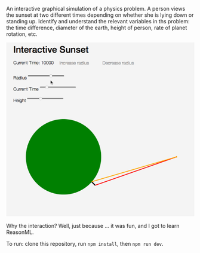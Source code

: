 An interactive graphical simulation of a physics problem. A person views the sunset at two different times depending on whether she is lying down or standing up. Identify and understand the relevant variables in ths problem: the time difference, diameter of the earth, height of person, rate of planet rotation, etc.

![recording](./recording.gif "Recording")

Why the interaction? Well, just because ... it was fun, and I got to learn ReasonML.

To run: clone this repository, run `npm install`, then `npm run dev`.